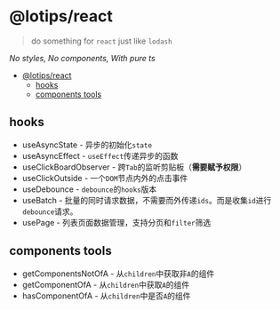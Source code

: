 # @lotips/react
> do something for `react` just like `lodash`

*No styles, No components, With pure ts*

- [@lotips/react](#lotipsreact)
  - [hooks](#hooks)
  - [components tools](#components-tools)

## hooks

- useAsyncState - 异步的初始化`state`
- useAsyncEffect - `useEffect`传递异步的函数
- useClickBoardObserver - 跨`Tab`的监听剪贴板（**需要赋予权限**）
- useClickOutside - 一个`DOM`节点内外的点击事件
- useDebounce - `debounce`的`hooks`版本
- useBatch - 批量的同时请求数据，不需要而外传递`ids`。而是收集`id`进行`debounce`请求。
- usePage - 列表页面数据管理，支持分页和`filter`筛选

## components tools

- getComponentsNotOfA - 从`children`中获取非`A`的组件
- getComponentOfA - 从`children`中获取`A`的组件
- hasComponentOfA - 从`children`中是否`A`的组件